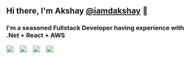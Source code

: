 ## Hi there, I'm Akshay [@iamdakshay][linkedin] 👋
### I'm a seasoned Fullstack Developer having experience with .Net + React + AWS

[<img style="margin-right:15px" align="left" alt="YouTube" width="20px" src="https://cdn.jsdelivr.net/npm/simple-icons@v3/icons/youtube.svg" />][youtube]
[<img style="margin-right:15px" align="left" alt="LinkedIn" width="20px" src="https://cdn.jsdelivr.net/npm/simple-icons@v3/icons/linkedin.svg" />][linkedin]
[<img style="margin-right:15px" align="left" alt="Instagram" width="20px" src="https://cdn.jsdelivr.net/npm/simple-icons@v3/icons/instagram.svg" />][instagram]
[<img style="margin-right:15px" align="left" alt="Twitter" width="20px" src="https://cdn.jsdelivr.net/npm/simple-icons@v3/icons/twitter.svg" />][twitter]

[twitter]: https://twitter.com/_iamdakshay
[youtube]: https://www.youtube.com/channel/UCM5F8xUgmXPafkOWoLL6tfQ
[instagram]: https://www.linkedin.com/in/iamdakshay
[linkedin]: https://www.linkedin.com/in/iamdakshay
